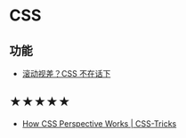 # CSS

## 功能

- [滚动视差？CSS 不在话下](https://mp.weixin.qq.com/s/OCClrYvy9uB9B_NIcZazrg)

## ★★★★★

- [How CSS Perspective Works | CSS-Tricks](https://css-tricks.com/how-css-perspective-works/)
